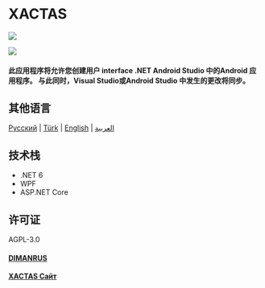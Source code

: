 # XACTAS
![](https://xactas.dimanrus.ru/images/Xactas.png)

![](https://visitor-badge.glitch.me/badge?page_id=dimanrus.xactas)

#### 此应用程序将允许您创建用户 interface .NET Android Studio 中的Android 应用程序。 与此同时，Visual Studio或Android Studio 中发生的更改将同步。

## 其他语言

[Русский](https://github.com/DIMANRUS/XACTAS/blob/main/README.md) | [Türk](https://github.com/DIMANRUS/XACTAS/blob/main/Readmes/README.TR.md) | [English](https://github.com/DIMANRUS/XACTAS/blob/main/Readmes/README.EN.md) | [العربية](https://github.com/DIMANRUS/XACTAS/blob/main/Readmes/README.AR.md)

## 技术栈
- .NET 6
- WPF
- ASP.NET Core

## 许可证
AGPL-3.0

#### [DIMANRUS](dimanrus.ru)
#### [XACTAS Сайт](https://xactas.dimanrus.ru/)
